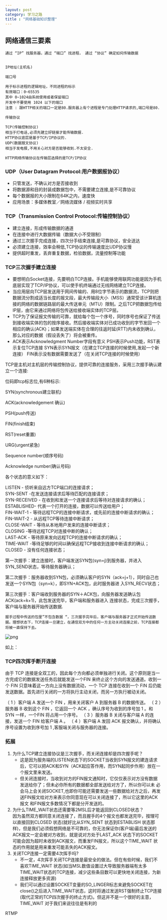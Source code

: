 ```yaml
---
layout: post
category: 学习之路
title : "网络基础知识整理"
---
```




## 网络通信三要素

```
通过 “IP” 找服务器，通过 “端口” 找进程， 通过 “协议” 确定如何传输数据


IP地址(主机名)

端口号

用于标示进程的逻辑地址，不同进程的标示
有效端口：0~65535
其中 0~1024由系统使用或者保留端口
开发中不要使用 1024 以下的端口
注意 : 跟HTTP相关的端口一定是80.服务器上有个进程是专门处理HTTP请求的,端口号是80.

传输协议

TCP(传输控制协议) 
相当于打电话,必须先建立好链接才能传输数据. 
HTTP协议底层是基于TCP/IP协议的.
UDP(数据报文协议) 
相当于发电报,不用关心对方是否能够收到.不太安全.

HTTP网络传输协议在传输层选择的是TCP/IP协议
```



### UDP（User Datagram Protocol:用户数据报协议）

- 只管发送，不确认对方是否接收到
- 将数据源和目的封装成数据包中，不需要建立连接,是不可靠协议
- 每个数据报的大小限制在64K之内，速度快
- 应用场景：多媒体教室／网络流媒体 / 视频实时共享

### TCP（Transmission Control Protocol:传输控制协议）

- 建立连接，形成传输数据的通道
- 在连接中进行大数据传输（数据大小不受限制）
- 通过三次握手完成连接，四次分手结束连接,是可靠协议，安全送达
- 必须建立连接，效率会稍低,TCP协议的传输速度比UDP协议慢
- 提供超时重发，丢弃重复数据，检验数据，流量控制等功能



### TCP三次握手建立连接

- 要想明白Socket连接，先要明白TCP连接。手机能够使用联网功能是因为手机底层实现了TCP/IP协议，可以使手机终端通过无线网络建立TCP连接。
- 当应用层向TCP层发送用于网间传输的、用8位字节表示的数据流，TCP则把数据流分割成适当长度的报文段，最大传输段大小（MSS）通常受该计算机连接的网络的数据链路层的最大传送单元（MTU）限制。之后TCP把数据包传给IP层，由它来通过网络将包传送给接收端实体的TCP层。
- TCP为了保证报文传输的可靠，就给每个包一个序号，同时序号也保证了传送到接收端实体的包的按序接收。然后接收端实体对已成功收到的字节发回一个相应的确认(ACK)；如果发送端实体在合理的往返时延(RTT)内未收到确认，那么对应的数据（假设丢失了）将会被重传。
- ACK表示Acknowledgment Number字段有意义 
  PSH表示Push功能，RST表示复位TCP连接 
  SYN表示SYN报文（在建立TCP连接的时候使用,发起一个新连接） 
  FIN表示没有数据需要发送了（在关闭TCP连接的时候使用）

TCP是主机对主机层的传输控制协议，提供可靠的连接服务，采用三次握手确认建立一个连接:

位码即tcp标志位,有6种标示:

SYN(synchronous建立联机)

ACK(acknowledgement 确认)

PSH(push传送)

FIN(finish结束)

RST(reset重置)

URG(urgent紧急)

Sequence number(顺序号码)

Acknowledge number(确认号码)



各个状态的意义如下：

  
LISTEN - 侦听来自远方TCP端口的连接请求；  
SYN-SENT -在发送连接请求后等待匹配的连接请求；  
SYN-RECEIVED - 在收到和发送一个连接请求后等待对连接请求的确认；  
ESTABLISHED- 代表一个打开的连接，数据可以传送给用户；  
FIN-WAIT-1 - 等待远程TCP的连接中断请求，或先前的连接中断请求的确认； 
FIN-WAIT-2 - 从远程TCP等待连接中断请求；  
CLOSE-WAIT - 等待从本地用户发来的连接中断请求；  
CLOSING -等待远程TCP对连接中断的确认；  
LAST-ACK - 等待原来发向远程TCP的连接中断请求的确认；  
TIME-WAIT -等待足够的时间以确保远程TCP接收到连接中断请求的确认；  
CLOSED - 没有任何连接状态；



第一次握手：建立连接时，客户端发送SYN包(syn=j)到服务器，并进入SYN_SEND状态，等待服务器确认； 

第二次握手：服务器收到SYN包，必须确认客户的SYN（ack=j+1），同时自己也发送一个SYN包（syn=k），即SYN+ACK包，此时服务器进 入SYN_RECV状态； 

第三次握手：客户端收到服务器的SYN＋ACK包，向服务器发送确认包ACK(ack=k+1)，此包发送完毕，客户端和服务器进入 连接状态，完成三次握手，客户端与服务器开始传送数据.

```
握手过程中传送的包里”不包含数据 “，三次握手完毕后，客户端与服务器才正式开始传送数据。理想状态下，TCP连接一旦建立，在通信双方中的任何一方主动关闭连接之前，TCP连接都将被一直保持下去。
```



![png](https://xilankong.github.io/resource/tcp.png)



如上：

### TCP四次挥手断开连接

由于 TCP 连接是全双工的，因此每个方向都必须单独进行关闭。这个原则是当一方完成它的数据发送任务后就能发送一个FIN 来终止这个方向的发送通道。收到一个 FIN 只意味着这一方向上没有数据流动，一个 TCP 连接在收到一个 FIN 后仍能发送数据。首先进行关闭的一方将执行主动关闭，而另一方执行被动关闭。 

（ 1 ）客户端 A 发送一个 FIN ，用来关闭客户 A 到服务器 B 的数据传送。 
（ 2 ）服务器 B 收到这个 FIN ，它返回一个 ACK ，确认序号为收到的序号加 1 。和 SYN 一样，一个FIN 将占用一个序号。 
（ 3 ）服务器 B 关闭与客户端 A 的连接，发送一个 FIN 给客户端 A 。 
（ 4 ）客户端 A 发回 ACK 报文确认，并将确认序号设置为收到序号加 1 ,客服端关闭与服务器的连接。



### 拓展

1. 为什么TCP建立连接协议是三次握手，而关闭连接却是四次握手呢？ 
   - 这是因为服务端的LISTEN状态下的SOCKET当收到SYN报文的建连请求后，它可以把ACK和SYN（ACK起应答作用，而SYN起同步作用）放在一 个报文里来发送。
   - 但关闭连接时，当收到对方的FIN报文通知时，它仅仅表示对方没有数据发送给你了；但未必你所有的数据都全部发送给对方了，所以你可以未 必会马上会关闭SOCKET,也即你可能还需要发送一些数据给对方之后，再发送FIN报文给对方来表示你同意现在可以关闭连接了，所以它这里的ACK报文 和FIN报文多数情况下都是分开发送的。 
2. 为什么TIME_WAIT状态还需要等2MSL后才能返回到CLOSED状态？  
   因为虽然双方都同意关闭连接了，而且握手的4个报文也都发送完毕，按理可以直接回到CLOSED 状态(就好比从SYN_SENT 状态到ESTABLISH 状态那样)，但是我们必须假想网络是不可靠的，你无法保证你(客户端)最后发送的ACK报文一定会被对方收到，就是说对方处于LAST_ACK 状态下的SOCKET可能会因为超时未收到ACK报文，而重发FIN报文，所以这个TIME_WAIT 状态的作用就是用来重发可能丢失的ACK报文。
3. 关闭TCP连接一定需要4次挥手吗?
   - 不一定，4次挥手关闭TCP连接是最安全的做法。但在有些时候，我们不喜欢TIME_WAIT 状态(如当MSL数值设置过大导致服务器端有太多TIME_WAIT状态的TCP连接，减少这些条目数可以更快地关闭连接，为新连接释放更多资源)
   - 我们可以通过设置SOCKET变量的SO_LINGER标志来避免SOCKET在close()之后进入TIME_WAIT状态，这时将通过发送RST强制终止TCP连接(取代正常的TCP四次握手的终止方式)。但这并不是一个很好的主意，TIME_WAIT 对于我们来说往往是有利的













RTMP